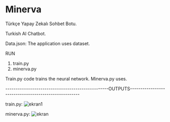 # Minerva
  
  Türkçe Yapay Zekalı Sohbet Botu. 
  
  Turkish AI Chatbot.

Data.json: The application uses dataset.

RUN
1. train.py
2. minerva.py 

Train.py code trains the neural network.
Minerva.py uses.

--------------------------------------------------OUTPUTS-----------------------------------------------------

train.py:
![ekran1](https://user-images.githubusercontent.com/32196738/114045835-01a1e880-9891-11eb-9147-5c88634e05b0.PNG)

minerva.py:
![ekran](https://user-images.githubusercontent.com/32196738/114045999-25652e80-9891-11eb-8373-00489166dbff.PNG)



